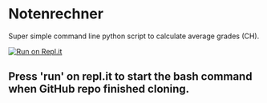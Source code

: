 # Notenrechner

Super simple command line python script to calculate average grades (CH). 

[![Run on Repl.it](https://repl.it/badge/github/sandromatter/notenrechner)](https://repl.it/github/sandromatter/notenrechner)

## Press 'run' on repl.it to start the bash command when GitHub repo finished cloning.

